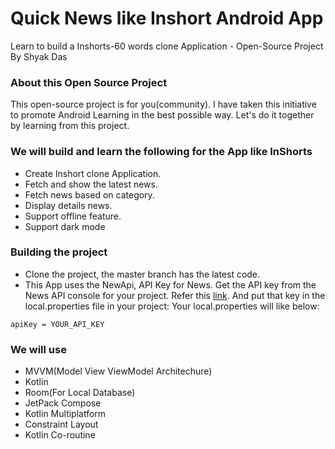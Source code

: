 # Quick News like Inshort Android App

Learn to build a Inshorts-60 words clone Application  - Open-Source Project By Shyak Das

### About this Open Source Project
This open-source project is for you(community). I have taken this initiative to promote Android Learning in the best possible way. Let's do it together by learning from this project.

### We will build and learn the following for the App like InShorts
* Create Inshort clone Application.
* Fetch and show the latest news.
* Fetch news based on category.
* Display details news.
* Support offline feature.
* Support dark mode

### Building the project
* Clone the project, the master branch has the latest code.
* This App uses the NewApi, API Key for News. Get the API key from the News API console for your project. Refer this [link](https://newsapi.org/). And put that key in the local.properties file in your project: Your local.properties will like below:
```
apiKey = YOUR_API_KEY
```

### We will use
* MVVM(Model View ViewModel Architechure)
* Kotlin
* Room(For Local Database)
* JetPack Compose
* Kotlin Multiplatform
* Constraint Layout
* Kotlin Co-routine
